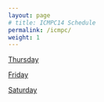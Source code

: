 ```yaml
---
layout: page
# title: ICMPC14 Schedule
permalink: /icmpc/
weight: 1
---
```


[Thursday](https://gabenespoli.github.io/icmpc-thu)

[Friday](https://gabenespoli.github.io/icmpc-fri)

[Saturday](https://gabenespoli.github.io/icmpc-sat)
